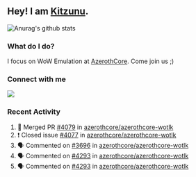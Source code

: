 ## Hey! I am [Kitzunu](https://Github.com/Kitzunu).

![Anurag's github stats](https://github-readme-stats.kitzunu.vercel.app/api?username=Kitzunu&show_icons=true)

### What do I do?

I focus on WoW Emulation at [AzerothCore](https://Github.com/AzerothCore). Come join us ;)

### Connect with me
[![](https://img.shields.io/badge/AzerothCore%20Discord-Connect%20with%20me!-green)](https://discord.com/invite/gkt4y2x)

### Recent Activity

<!--START_SECTION:activity-->
1. 🎉 Merged PR [#4079](https://github.com/azerothcore/azerothcore-wotlk/pull/4079) in [azerothcore/azerothcore-wotlk](https://github.com/azerothcore/azerothcore-wotlk)
2. ❗️ Closed issue [#4077](https://github.com/azerothcore/azerothcore-wotlk/issues/4077) in [azerothcore/azerothcore-wotlk](https://github.com/azerothcore/azerothcore-wotlk)
3. 🗣 Commented on [#3696](https://github.com/azerothcore/azerothcore-wotlk/issues/3696) in [azerothcore/azerothcore-wotlk](https://github.com/azerothcore/azerothcore-wotlk)
4. 🗣 Commented on [#4293](https://github.com/azerothcore/azerothcore-wotlk/issues/4293) in [azerothcore/azerothcore-wotlk](https://github.com/azerothcore/azerothcore-wotlk)
5. 🗣 Commented on [#4293](https://github.com/azerothcore/azerothcore-wotlk/issues/4293) in [azerothcore/azerothcore-wotlk](https://github.com/azerothcore/azerothcore-wotlk)
<!--END_SECTION:activity-->
